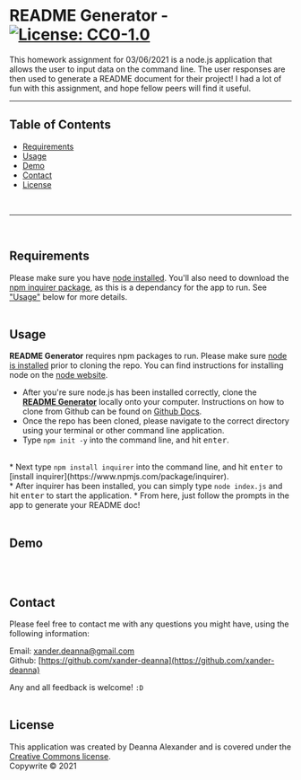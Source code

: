 # **README Generator**  -  [![License: CC0-1.0](https://img.shields.io/badge/License-CC0%201.0-lightgrey.svg)](http://creativecommons.org/publicdomain/zero/1.0/)
    
This homework assignment for 03/06/2021 is a node.js application that allows the user to input data on the command line. The user responses are then used to generate a README document for their project! I had a lot of fun with this assignment, and hope fellow peers will find it useful.
<br>
<hr>
    
## Table of Contents
* [Requirements](#Requirements)
* [Usage](#Usage)
* [Demo](#Demo)
* [Contact](#Contact)
* [License](#License)
<br>
<hr>
<br>
                
## Requirements
Please make sure you have [node installed](https://nodejs.org/en/download/). You'll also need to download the [npm inquirer package](https://www.npmjs.com/package/inquirer), as this is a dependancy for the app to run. See ["Usage"](#Usage) below for more details.
<br>
<br>
            
## Usage
**README Generator** requires npm packages to run. Please make sure [node is installed](https://nodejs.org/en/download/) prior to cloning the repo. You can find instructions for installing node on the [node website](https://nodejs.org/en/download/).
<br>
* After you're sure node.js has been installed correctly, clone the **[README Generator](https://github.com/xander-deanna/readme-generator)** locally onto your computer. Instructions on how to clone from Github can be found on [Github Docs](https://docs.github.com/en/github/creating-cloning-and-archiving-repositories/cloning-a-repository).
* Once the repo has been cloned, please navigate to the correct directory using your terminal or other command line application. 
* Type <code>npm init -y</code> into the command line, and hit <kbd>enter</kbd>.
<br>
* Next type <code>npm install inquirer</code> into the command line, and hit <kbd>enter</kbd> to [install inquirer](https://www.npmjs.com/package/inquirer).
<br>
* After inquirer has been installed, you can simply type <code>node index.js</code> and hit <kbd>enter</kbd> to start the application.
* From here, just follow the prompts in the app to generate your README doc!
<br>
<br>

## Demo

<br>
<br>
    
## Contact
Please feel free to contact me with any questions you might have, using the following information:

Email: [xander.deanna@gmail.com](mailto:xander.deanna@gmail.com)
<br>
Github: [https://github.com/xander-deanna](https://github.com/xander-deanna)
<br>

Any and all feedback is welcome! <code>:D</code>
<br>
<br>
    
## License
This application was created by Deanna Alexander and is covered under the [Creative Commons license](https://creativecommons.org/licenses/by/4.0/).
<br>
Copywrite © 2021
<br>
<br>